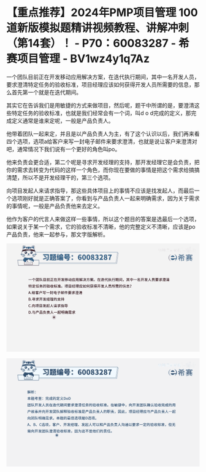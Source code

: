 # 【重点推荐】2024年PMP项目管理 100道新版模拟题精讲视频教程、讲解冲刺（第14套）！ - P70：60083287 - 希赛项目管理 - BV1wz4y1q7Az

一个团队目前正在开发移动应用解决方案，在迭代执行期间，其中一名开发人员，要求澄清特定任务的验收标准，项目经理应该如何获得开发人员所需要的信息，那么首先第一个就是在迭代期间。

其实它在告诉我们是用敏捷的方式来做项目，然后呢，题干中所谓的是，要澄清这些特定任务的验收标准，也就是我们经常会有一个词，叫d o d完成的定义，那完成定义通常是谁来定呢，一般是产品负责人。

他带着团队一起来定，并且是以产品负责人为主，有了这个认识以后，我们再来看四个选项，选项a给客户来写一封电子邮件来要求澄清，也就是说让客户来澄清对吧，通常情况下我们说有一个更好的角色叫po。

他来负责会更合适，第二个呢是寻求开发经理的支持，那开发经理它是会负责，把你的需求去转变为代码的这样一个角色，而你现在要做的事情是把这个需求给搞搞清楚，所以不是开发经理干的，第三个选项。

向项目发起人来请求指导，那这些具体项目上的事情不应该是找发起人，而最后一个选项刚好就是正确答案了，你看到与产品负责人一起来明确需求，因为关于需求的事情呢，一般是产品负责他来去定义。

他作为客户的代言人来做这样一些事情，所以这个题目的答案是选最后一个选项，如果说关于某一个需求，它的验收标准不清晰，他的完整定义不清晰，应该是po产品负责，他来一起参与，那文字版解析。



![](img/d784da83e1db95fa59a2f7d78e56831c_1.png)

![](img/d784da83e1db95fa59a2f7d78e56831c_2.png)